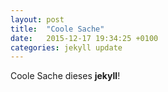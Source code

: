 ```yaml
---
layout: post
title:  "Coole Sache"
date:   2015-12-17 19:34:25 +0100
categories: jekyll update
---
```


Coole Sache dieses **jekyll**!
